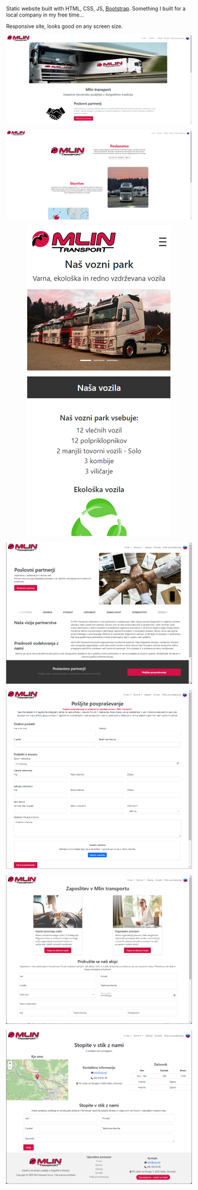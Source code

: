 Static website built with HTML, CSS, JS, [Bootstrap](https://getbootstrap.com/). Something I built for a local company in my free time... 

Responsive site, looks good on any screen size.

<p align="center">
  <img src="site-images/home.png" alt="Home page">
</p>
<p align="center">
  <img src="site-images/about.png" alt="About us page">
</p>
<p align="center">
  <img src="site-images/phone.png" alt="Our fleet page">
</p>
<p align="center">
  <img src="site-images/partner.png" alt="Business partners page">
</p>
<p align="center">
  <img src="site-images/inquiry.png" alt="Inquiry page">
</p>
<p align="center">
  <img src="site-images/jobs.png" alt="Jobs page">
</p>
<p align="center">
  <img src="site-images/contact.png" alt="Contact page">
</p>